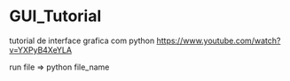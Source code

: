 # GUI_Tutorial
tutorial de interface grafica com python https://www.youtube.com/watch?v=YXPyB4XeYLA


run file => python file_name